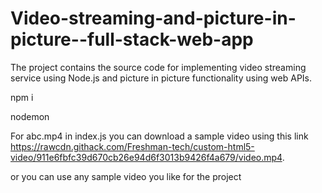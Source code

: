 # Video-streaming-and-picture-in-picture--full-stack-web-app
The project contains the source code for implementing video streaming service using Node.js and picture in picture functionality using web APIs.

npm i

nodemon

For abc.mp4 in index.js you can download a sample video using this link https://rawcdn.githack.com/Freshman-tech/custom-html5-video/911e6fbfc39d670cb26e94d6f3013b9426f4a679/video.mp4.

or you can use any sample video you like for the project

